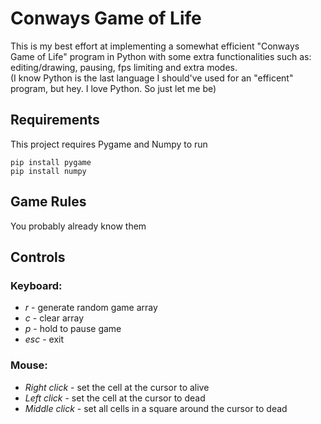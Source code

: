 # Conways Game of Life
This is my best effort at implementing a somewhat efficient "Conways Game of Life" program in Python with some extra functionalities such as: editing/drawing, pausing, fps limiting and extra modes.\
(I know Python is the last language I should've used for an "efficent" program, but hey. I love Python. So just let me be)

## Requirements
This project requires Pygame and Numpy to run
```
pip install pygame
pip install numpy
```

## Game Rules
You probably already know them

## Controls
### Keyboard:
 - *r* - generate random game array
 - *c* - clear array
 - *p* - hold to pause game
 - *esc* - exit
### Mouse:
 - *Right click* - set the cell at the cursor to alive
 - *Left click* - set the cell at the cursor to dead
 - *Middle click* - set all cells in a square around the cursor to dead
